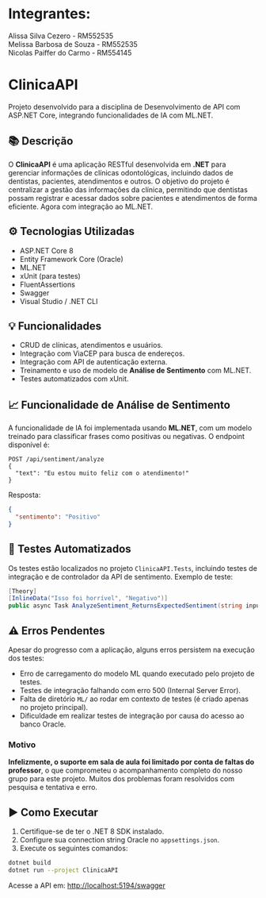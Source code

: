# Integrantes: <br>
Alissa Silva Cezero - RM552535 <br> Melissa Barbosa de Souza - RM552535 <br> Nicolas Paiffer do Carmo - RM554145

# ClinicaAPI

Projeto desenvolvido para a disciplina de Desenvolvimento de API com ASP.NET Core, integrando funcionalidades de IA com ML.NET.

## 📚 Descrição

O **ClinicaAPI** é uma aplicação RESTful desenvolvida em **.NET** para gerenciar informações de clínicas odontológicas, incluindo dados de dentistas, pacientes, atendimentos e outros. O objetivo do projeto é centralizar a gestão das informações da clínica, permitindo que dentistas possam registrar e acessar dados sobre pacientes e atendimentos de forma eficiente. Agora com integração ao ML.NET.

## ⚙️ Tecnologias Utilizadas

- ASP.NET Core 8
- Entity Framework Core (Oracle)
- ML.NET
- xUnit (para testes)
- FluentAssertions
- Swagger
- Visual Studio / .NET CLI

## 💡 Funcionalidades

- CRUD de clínicas, atendimentos e usuários.
- Integração com ViaCEP para busca de endereços.
- Integração com API de autenticação externa.
- Treinamento e uso de modelo de **Análise de Sentimento** com ML.NET.
- Testes automatizados com xUnit.

## 📈 Funcionalidade de Análise de Sentimento

A funcionalidade de IA foi implementada usando **ML.NET**, com um modelo treinado para classificar frases como positivas ou negativas. O endpoint disponível é:

```
POST /api/sentiment/analyze
{
  "text": "Eu estou muito feliz com o atendimento!"
}
```

Resposta:
```json
{
  "sentimento": "Positivo"
}
```

## 🧪 Testes Automatizados

Os testes estão localizados no projeto `ClinicaAPI.Tests`, incluindo testes de integração e de controlador da API de sentimento. Exemplo de teste:

```csharp
[Theory]
[InlineData("Isso foi horrível", "Negativo")]
public async Task AnalyzeSentiment_ReturnsExpectedSentiment(string input, string expected)
```

## ⚠️ Erros Pendentes

Apesar do progresso com a aplicação, alguns erros persistem na execução dos testes:

- Erro de carregamento do modelo ML quando executado pelo projeto de testes.
- Testes de integração falhando com erro 500 (Internal Server Error).
- Falta de diretório `ML/` ao rodar em contexto de testes (é criado apenas no projeto principal).
- Dificuldade em realizar testes de integração por causa do acesso ao banco Oracle.

### Motivo

**Infelizmente, o suporte em sala de aula foi limitado por conta de faltas do professor**, o que comprometeu o acompanhamento completo do nosso grupo para este projeto. Muitos dos problemas foram resolvidos com pesquisa e tentativa e erro.

## ▶️ Como Executar

1. Certifique-se de ter o .NET 8 SDK instalado.
2. Configure sua connection string Oracle no `appsettings.json`.
3. Execute os seguintes comandos:

```bash
dotnet build
dotnet run --project ClinicaAPI
```

Acesse a API em: [http://localhost:5194/swagger](http://localhost:5194/swagger)
